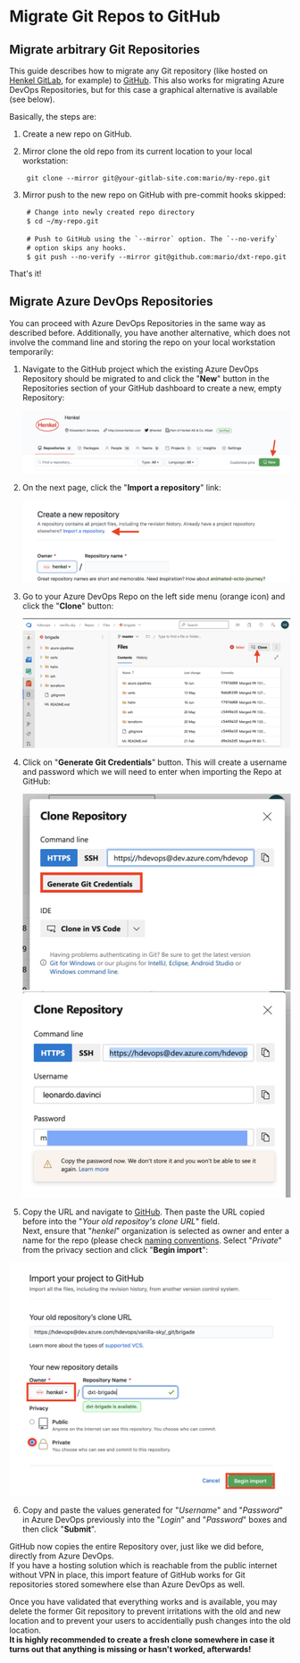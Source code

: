 # Migrate Git Repos to GitHub

## Migrate arbitrary Git Repositories

This guide describes how to migrate any Git repository (like hosted on [Henkel GitLab], for example) to [GitHub]. This also works for migrating Azure DevOps Repositories, but for this case a graphical alternative is available (see below).

Basically, the steps are:
 
1. Create a new repo on GitHub.
2. Mirror clone the old repo from its current location to your local workstation:  

        git clone --mirror git@your-gitlab-site.com:mario/my-repo.git
        
3. Mirror push to the new repo on GitHub with pre-commit hooks skipped:

        # Change into newly created repo directory
        $ cd ~/my-repo.git
        
        # Push to GitHub using the `--mirror` option. The `--no-verify`
        # option skips any hooks.
        $ git push --no-verify --mirror git@github.com:mario/dxt-repo.git

That's it!

## Migrate Azure DevOps Repositories

You can proceed with Azure DevOps Repositories in the same way as described before.
Additionally, you have another alternative, which does not involve the command line and storing the repo on your local workstation temporarily:

1. Navigate to the GitHub project which the existing Azure DevOps Repository should be migrated to and click the "**New**" button in the Repositories section of your GitHub dashboard to create a new, empty Repository:  

    ![Create new Repo](../../images/migrate_git_repos/01_create_new_repo.png)

2. On the next page, click the "**Import a repository**" link:  

    ![Import Repo Link](../../images/migrate_git_repos/02_import_repo_link.png)
    
3. Go to your Azure DevOps Repo on the left side menu (orange icon) and click the "**Clone**" button:

    ![Clone Repo](../../images/migrate_git_repos/03_clone_repo.png)

4. Click on "**Generate Git Credentials**" button. This will create a username and password which we will need to enter when importing the Repo at GitHub:

    ![Generate credentials](../../images/migrate_git_repos/04_generate_credentials.png)  
    ![Copy Repo URL](../../images/migrate_git_repos/05_copy_repo_url.png)
    
5. Copy the URL and navigate to [GitHub]. Then paste the URL copied before into the "*Your old repositoy's clone URL*" field.  
Next, ensure that "*henkel*" organization is selected as owner and enter a name for the repo (please check [naming conventions](https://github.com/henkel/dxt-guidelines). Select "*Private*" from the privacy section and click "**Begin import**":

![Import Repo GitHub](../../images/migrate_git_repos/06_import_repo_github.png)

6. Copy and paste the values generated for "*Username*" and "*Password*" in Azure DevOps previously into the "*Login*" and "*Password*" boxes and then click "**Submit**".

GitHub now copies the entire Repository over, just like we did before, directly from Azure DevOps.  
If you have a hosting solution which is reachable from the public internet without VPN in place, this import feature of GitHub works for Git repositories stored somewhere else than Azure DevOps as well.

Once you have validated that everything works and is available, you may delete the former Git repository to prevent irritations with the old and new location and to prevent your users to accidentially push changes into the old location.  
**It is highly recommended to create a fresh clone somewhere in case it turns out that anything is missing or hasn't worked, afterwards!**

[Henkel GitLab]: https://git.henkelgroup.net
[GitHub]: https://github.com